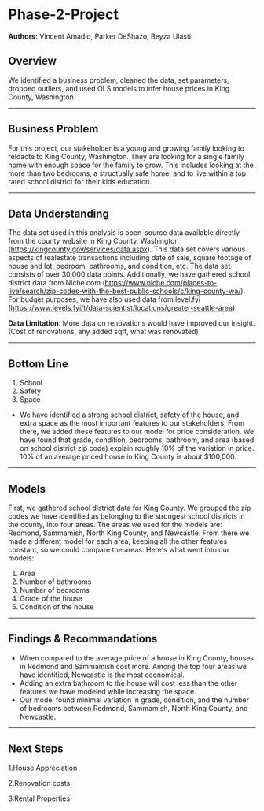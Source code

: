 # Phase-2-Project
**Authors:** Vincent Amadio, Parker DeShazo, Beyza Ulasti
## Overview
We identified a business problem, cleaned the data, set parameters, dropped outliers, and used OLS models to infer house prices in King County, Washington.


*********

## Business Problem
For this project, our stakeholder is a young and growing family looking to reloacte to King County, Washington. They are looking for a single family home with enough space for the family to grow. This includes looking at the more than two bedrooms, a structually safe home, and to live within a top rated school district for their kids education.

**********

## Data Understanding
The data set used in this analysis is open-source data available directly from the county website in King County, Washington (https://kingcounty.gov/services/data.aspx). This data set covers various aspects of realestate transactions including date of sale, square footage of house and lot, bedroom, bathrooms, and condition, etc. The data set consists of over 30,000 data points. Additionally, we have gathered school district data from Niche.com (https://www.niche.com/places-to-live/search/zip-codes-with-the-best-public-schools/c/king-county-wa/). For budget purposes, we have also used data from level.fyi (https://www.levels.fyi/t/data-scientist/locations/greater-seattle-area). 

**Data Limitation**: More data on renovations would have improved our insight. (Cost of renovations, any added sqft, what was renovated)
***********

## Bottom Line

1. School
2. Safety
3. Space
- We have identified a strong school district, safety of the house, and extra space as the most important features to our stakeholders. From there, we added these features to our model for price consideration. We have found that grade, condition, bedrooms, bathroom, and area (based on school district zip code) explain roughly 10% of the variation in price. 10% of an average priced house in King County is about $100,000. 

*************

## Models
First, we gathered school district data for King County. We grouped the zip codes we have identified as belonging to the strongest school districts in the county, into four areas. The areas we used for the models are: Redmond, Sammamish, North King County, and Newcastle. From there we made a different model for each area, keeping all the other features constant, so we could compare the areas. 
Here's what went into our models:
1. Area
2. Number of bathrooms
3. Number of bedrooms
4. Grade of the house
5. Condition of the house

*************

## Findings & Recommandations
- When compared to the average price of a house in King County, houses in Redmond and Sammamish cost more. Among the top four areas we have identified, Newcastle is the most economical. 
- Adding an extra bathroom to the house will cost less than the other features we have modeled while increasing the space. 
- Our model found minimal variation in grade, condition, and the number of bedrooms between Redmond, Sammamish, North King County, and Newcastle.

*************

## Next Steps  


1.House Appreciation

2.Renovation costs

3.Rental Properties

